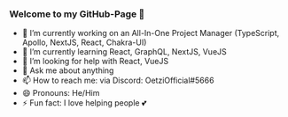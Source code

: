 ### Welcome to my GitHub-Page 👋

- 🔭 I’m currently working on an All-In-One Project Manager (TypeScript, Apollo, NextJS, React, Chakra-UI)
- 🌱 I’m currently learning React, GraphQL, NextJS, VueJS
- 🤔 I’m looking for help with React, VueJS
- 💬 Ask me about anything
- 📫 How to reach me: via Discord: OetziOfficial#5666
- 😄 Pronouns: He/Him
- ⚡ Fun fact: I love helping people 💕
